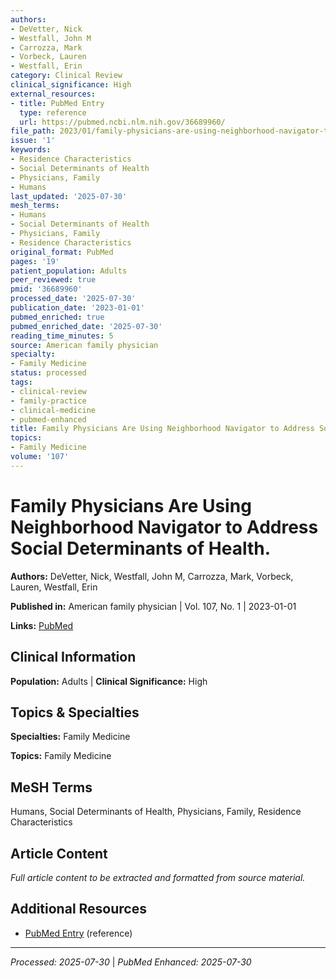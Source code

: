 ```yaml
---
authors:
- DeVetter, Nick
- Westfall, John M
- Carrozza, Mark
- Vorbeck, Lauren
- Westfall, Erin
category: Clinical Review
clinical_significance: High
external_resources:
- title: PubMed Entry
  type: reference
  url: https://pubmed.ncbi.nlm.nih.gov/36689960/
file_path: 2023/01/family-physicians-are-using-neighborhood-navigator-to-addres.md
issue: '1'
keywords:
- Residence Characteristics
- Social Determinants of Health
- Physicians, Family
- Humans
last_updated: '2025-07-30'
mesh_terms:
- Humans
- Social Determinants of Health
- Physicians, Family
- Residence Characteristics
original_format: PubMed
pages: '19'
patient_population: Adults
peer_reviewed: true
pmid: '36689960'
processed_date: '2025-07-30'
publication_date: '2023-01-01'
pubmed_enriched: true
pubmed_enriched_date: '2025-07-30'
reading_time_minutes: 5
source: American family physician
specialty:
- Family Medicine
status: processed
tags:
- clinical-review
- family-practice
- clinical-medicine
- pubmed-enhanced
title: Family Physicians Are Using Neighborhood Navigator to Address Social Determinants of Health.
topics:
- Family Medicine
volume: '107'
---
```


# Family Physicians Are Using Neighborhood Navigator to Address Social Determinants of Health.

**Authors:** DeVetter, Nick, Westfall, John M, Carrozza, Mark, Vorbeck, Lauren, Westfall, Erin

**Published in:** American family physician | Vol. 107, No. 1 | 2023-01-01

**Links:** [PubMed](https://pubmed.ncbi.nlm.nih.gov/36689960/)

## Clinical Information

**Population:** Adults | **Clinical Significance:** High

## Topics & Specialties

**Specialties:** Family Medicine

**Topics:** Family Medicine

## MeSH Terms

Humans, Social Determinants of Health, Physicians, Family, Residence Characteristics

## Article Content

*Full article content to be extracted and formatted from source material.*

## Additional Resources

- [PubMed Entry](https://pubmed.ncbi.nlm.nih.gov/36689960/) (reference)

---

*Processed: 2025-07-30* | *PubMed Enhanced: 2025-07-30*
